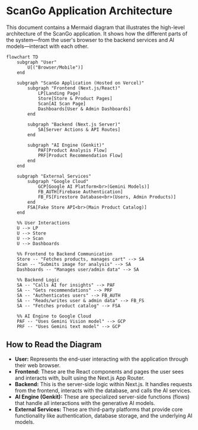 # ScanGo Application Architecture

This document contains a Mermaid diagram that illustrates the high-level architecture of the ScanGo application. It shows how the different parts of the system—from the user's browser to the backend services and AI models—interact with each other.

```mermaid
flowchart TD
    subgraph "User"
        U[("Browser/Mobile")]
    end

    subgraph "ScanGo Application (Hosted on Vercel)"
        subgraph "Frontend (Next.js/React)"
            LP[Landing Page]
            Store[Store & Product Pages]
            Scan[AI Scan Page]
            Dashboards[User & Admin Dashboards]
        end

        subgraph "Backend (Next.js Server)"
            SA[Server Actions & API Routes]
        end

        subgraph "AI Engine (Genkit)"
            PAF[Product Analysis Flow]
            PRF[Product Recommendation Flow]
        end
    end

    subgraph "External Services"
        subgraph "Google Cloud"
            GCP[Google AI Platform<br>(Gemini Models)]
            FB_AUTH[Firebase Authentication]
            FB_FS[Firestore Database<br>(Users, Admin Products)]
        end
        FSA[Fake Store API<br>(Main Product Catalog)]
    end

    %% User Interactions
    U --> LP
    U --> Store
    U --> Scan
    U --> Dashboards

    %% Frontend to Backend Communication
    Store -- "Fetches products, manages cart" --> SA
    Scan -- "Submits image for analysis" --> SA
    Dashboards -- "Manages user/admin data" --> SA

    %% Backend Logic
    SA -- "Calls AI for insights" --> PAF
    SA -- "Gets recommendations" --> PRF
    SA -- "Authenticates users" --> FB_AUTH
    SA -- "Reads/writes user & admin data" --> FB_FS
    SA -- "Fetches product catalog" --> FSA

    %% AI Engine to Google Cloud
    PAF -- "Uses Gemini Vision model" --> GCP
    PRF -- "Uses Gemini text model" --> GCP

```

## How to Read the Diagram

-   **User:** Represents the end-user interacting with the application through their web browser.
-   **Frontend:** These are the React components and pages the user sees and interacts with, built using the Next.js App Router.
-   **Backend:** This is the server-side logic within Next.js. It handles requests from the frontend, interacts with the database, and calls the AI services.
-   **AI Engine (Genkit):** These are specialized server-side functions (flows) that handle all interactions with the generative AI models.
-   **External Services:** These are third-party platforms that provide core functionality like authentication, database storage, and the underlying AI models.
